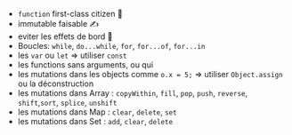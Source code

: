 
* `function` first-class citizen 💪
* immutable faisable ✍️
* eviter les effets de bord 💼
 * Boucles: `while`, `do...while`, `for`, `for...of`, `for...in`   
 * les `var` ou `let` => utiliser `const`
 * les functions sans arguments, ou qui
 * les mutations dans les objects comme `o.x = 5;` => utiliser `Object.assign` ou la déconstruction 
 * les mutations dans Array : `copyWithin`, `fill`, `pop`, `push`, `reverse`, `shift`,`sort`, `splice`, `unshift`
 * les mutations dans Map : `clear`, `delete`, `set`
 * les mutations dans Set : `add`, `clear`, `delete`